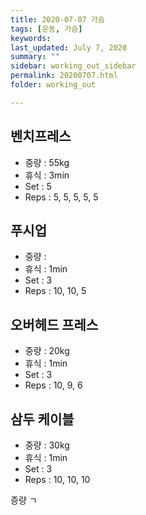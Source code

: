 ```yaml
---
title: 2020-07-07 가슴
tags: [운동, 가슴]
keywords: 
last_updated: July 7, 2020
summary: ""
sidebar: working_out_sidebar
permalink: 20200707.html
folder: working_out

---
```


## 벤치프레스

- 중량 : 55kg
- 휴식 : 3min
- Set : 5
- Reps : 5, 5, 5, 5, 5

## 푸시업

* 중량 : 
* 휴식 : 1min
* Set : 3
* Reps : 10, 10, 5

## 오버헤드 프레스

* 중량 : 20kg
* 휴식 : 1min
* Set : 3
* Reps : 10, 9, 6

## 삼두 케이블

* 중량 : 30kg
* 휴식 : 1min
* Set : 3
* Reps : 10, 10, 10

증량 ㄱ